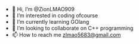 - 👋 Hi, I’m @ZionLMAO909
- 👀 I’m interested in coding ofcourse
- 🌱 I’m currently learning GOlang
- 💞️ I’m looking to collaborate on C++ programming 
- 📫 How to reach me zlmao5683@gmail.com

<!---
ZionLMAO909/ZionLMAO909 is a ✨ special ✨ repository because its `README.md` (this file) appears on your GitHub profile.
You can click the Preview link to take a look at your changes.
--->
